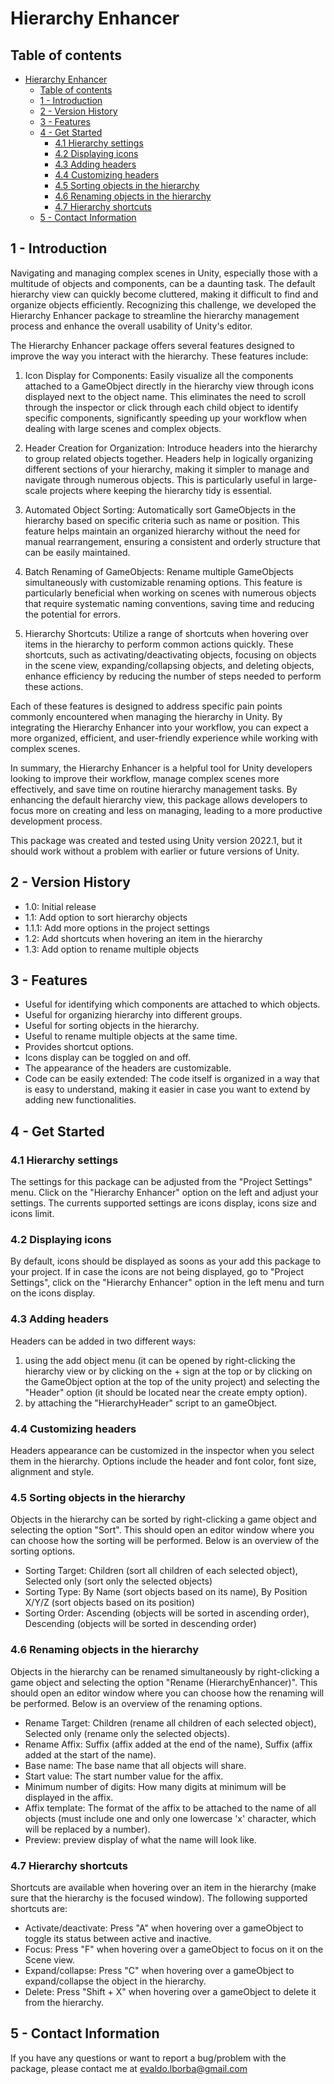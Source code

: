 # Hierarchy Enhancer
## Table of contents
- [Hierarchy Enhancer](#hierarchy-enhancer)
  - [Table of contents](#table-of-contents)
  - [1 - Introduction ](#1---introduction-)
  - [2 - Version History ](#2---version-history-)
  - [3 - Features ](#3---features-)
  - [4 - Get Started ](#4---get-started-)
    - [4.1 Hierarchy settings ](#41-hierarchy-settings-)
    - [4.2 Displaying icons ](#42-displaying-icons-)
    - [4.3 Adding headers ](#43-adding-headers-)
    - [4.4 Customizing headers ](#44-customizing-headers-)
    - [4.5 Sorting objects in the hierarchy ](#45-sorting-objects-in-the-hierarchy-)
    - [4.6 Renaming objects in the hierarchy ](#46-renaming-objects-in-the-hierarchy-)
    - [4.7 Hierarchy shortcuts ](#47-hierarchy-shortcuts-)
  - [5 - Contact Information ](#5---contact-information-)

## 1 - Introduction <a name="introduction"/>
Navigating and managing complex scenes in Unity, especially those with a multitude of objects and components, can be a daunting task. The default hierarchy view can quickly become cluttered, making it difficult to find and organize objects efficiently. Recognizing this challenge, we developed the Hierarchy Enhancer package to streamline the hierarchy management process and enhance the overall usability of Unity's editor.  

The Hierarchy Enhancer package offers several features designed to improve the way you interact with the hierarchy. These features include:  
1) Icon Display for Components: Easily visualize all the components attached to a GameObject directly in the hierarchy view through icons displayed next to the object name. This eliminates the need to scroll through the inspector or click through each child object to identify specific components, significantly speeding up your workflow when dealing with large scenes and complex objects.  

2) Header Creation for Organization: Introduce headers into the hierarchy to group related objects together. Headers help in logically organizing different sections of your hierarchy, making it simpler to manage and navigate through numerous objects. This is particularly useful in large-scale projects where keeping the hierarchy tidy is essential.  

3) Automated Object Sorting: Automatically sort GameObjects in the hierarchy based on specific criteria such as name or position. This feature helps maintain an organized hierarchy without the need for manual rearrangement, ensuring a consistent and orderly structure that can be easily maintained.  

4) Batch Renaming of GameObjects: Rename multiple GameObjects simultaneously with customizable renaming options. This feature is particularly beneficial when working on scenes with numerous objects that require systematic naming conventions, saving time and reducing the potential for errors.  

5) Hierarchy Shortcuts: Utilize a range of shortcuts when hovering over items in the hierarchy to perform common actions quickly. These shortcuts, such as activating/deactivating objects, focusing on objects in the scene view, expanding/collapsing objects, and deleting objects, enhance efficiency by reducing the number of steps needed to perform these actions.  

Each of these features is designed to address specific pain points commonly encountered when managing the hierarchy in Unity. By integrating the Hierarchy Enhancer into your workflow, you can expect a more organized, efficient, and user-friendly experience while working with complex scenes.  

In summary, the Hierarchy Enhancer is a helpful tool for Unity developers looking to improve their workflow, manage complex scenes more effectively, and save time on routine hierarchy management tasks. By enhancing the default hierarchy view, this package allows developers to focus more on creating and less on managing, leading to a more productive development process.  

This package was created and tested using Unity version 2022.1, but it should work without a problem with earlier or future versions of Unity.  

## 2 - Version History <a name="versionHistory"/>
- 1.0: Initial release
- 1.1: Add option to sort hierarchy objects
- 1.1.1: Add more options in the project settings
- 1.2: Add shortcuts when hovering an item in the hierarchy
- 1.3: Add option to rename multiple objects

## 3 - Features <a name="features"/>
- Useful for identifying which components are attached to which objects.
- Useful for organizing hierarchy into different groups.
- Useful for sorting objects in the hierarchy.
- Useful to rename multiple objects at the same time.
- Provides shortcut options.
- Icons display can be toggled on and off.
- The appearance of the headers are customizable.
- Code can be easily extended: The code itself is organized in a way that is easy to understand, making it easier in case you want to extend by adding new functionalities.

## 4 - Get Started <a name="getStarted"/>
### 4.1 Hierarchy settings <a name="hierarchySettings"/>
The settings for this package can be adjusted from the "Project Settings" menu. Click on the "Hierarchy Enhancer" option on the left and adjust your settings. The currents supported settings are icons display, icons size and icons limit.

### 4.2 Displaying icons <a name="displayingIcons"/>
By default, icons should be displayed as soons as your add this package to your project. If in case the icons are not being displayed, go to "Project Settings", click on the "Hierarchy Enhancer" option in the left menu and turn on the icons display.

### 4.3 Adding headers <a name="addingHeaders"/>
Headers can be added in two different ways:  
1) using the add object menu (it can be opened by right-clicking the hierarchy view or by clicking on the + sign at the top or by clicking on the GameObject option at the top of the unity project) and selecting the "Header" option (it should be located near the create empty option).  
2) by attaching the "HierarchyHeader" script to an gameObject.  

### 4.4 Customizing headers <a name="customizingHeaders"/>
Headers appearance can be customized in the inspector when you select them in the hierarchy. Options include the header and font color, font size, alignment and style.

### 4.5 Sorting objects in the hierarchy <a name="sortingObjectsInTheHierarchy"/>
Objects in the hierarchy can be sorted by right-clicking a game object and selecting the option "Sort". This should open an editor window where you can choose how the sorting will be performed. Below is an overview of the sorting options.  
- Sorting Target: Children (sort all children of each selected object), Selected only (sort only the selected objects)  
- Sorting Type: By Name (sort objects based on its name), By Position X/Y/Z (sort objects based on its position)  
- Sorting Order: Ascending (objects will be sorted in ascending order), Descending (objects will be sorted in descending order)  

### 4.6 Renaming objects in the hierarchy <a name="renamingObjectsInTheHierarchy"/>
Objects in the hierarchy can be renamed simultaneously by right-clicking a game object and selecting the option "Rename (HierarchyEnhancer)". This should open an editor window where you can choose how the renaming will be performed. Below is an overview of the renaming options.  
- Rename Target: Children (rename all children of each selected object), Selected only (rename only the selected objects).  
- Rename Affix: Suffix (affix added at the end of the name), Suffix (affix added at the start of the name).  
- Base name: The base name that all objects will share.    
- Start value: The start number value for the affix.  
- Minimum number of digits: How many digits at minimum will be displayed in the affix.  
- Affix template: The format of the affix to be attached to the name of all objects (must include one and only one lowercase 'x' character, which will be replaced by a number).  
- Preview: preview display of what the name will look like.  

### 4.7 Hierarchy shortcuts <a name="hierarchyShortcuts"/>
Shortcuts are available when hovering over an item in the hierarchy (make sure that the hierarchy is the focused window). The following supported shortcuts are:  
- Activate/deactivate: Press "A" when hovering over a gameObject to toggle its status between active and inactive.  
- Focus: Press "F" when hovering over a gameObject to focus on it on the Scene view.
- Expand/collapse: Press "C" when hovering over a gameObject to expand/collapse the object in the hierarchy.
- Delete: Press "Shift + X" when hovering over a gameObject to delete it from the hierarchy.

## 5 - Contact Information <a name="contactInformation"/>
If you have any questions or want to report a bug/problem with the package, please contact me at evaldo.lborba@gmail.com